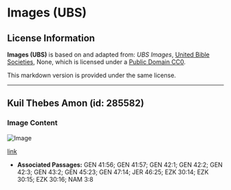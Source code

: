 # Images (UBS)

## License Information

**Images (UBS)** is based on and adapted from: _UBS Images_, [United Bible Societies](https://unitedbiblesocieties.org/), None, which is licensed under a [Public Domain CC0](https://creativecommons.org/public-domain/cc0/).

This markdown version is provided under the same license.



--------------------------------

## Kuil Thebes Amon (id: 285582)

### Image Content

![Image](https://cdn.aquifer.bible/aquifer-content/resources/Media/WEB-0866_thebes_temple_of_amon.jpg)

[link](https://cdn.aquifer.bible/aquifer-content/resources/Media/WEB-0866_thebes_temple_of_amon.jpg)

* **Associated Passages:** GEN 41:56; GEN 41:57; GEN 42:1; GEN 42:2; GEN 42:3; GEN 43:2; GEN 45:23; GEN 47:14; JER 46:25; EZK 30:14; EZK 30:15; EZK 30:16; NAM 3:8

